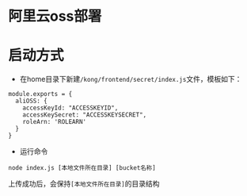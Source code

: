 # 阿里云oss部署

# 启动方式

- 在home目录下新建`/kong/frontend/secret/index.js`文件，模板如下：
```
module.exports = {
  aliOSS: {
    accessKeyId: "ACCESSKEYID",
    accessKeySecret: "ACCESSKEYSECRET",
    roleArn: 'ROLEARN'
  }
}
```

- 运行命令

`node index.js [本地文件所在目录] [bucket名称]`

上传成功后，会保持`[本地文件所在目录]`的目录结构